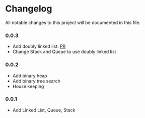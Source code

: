 # Changelog

All notable changes to this project will be documented in this file.

### 0.0.3
* Add doubly linked list: [PR](https://github.com/thomasbui93/cobi-data/pull/51)
* Change Stack and Queue to use doubly linked list

### 0.0.2
* Add binary heap
* Add binary tree search
* House keeping

### 0.0.1
* Add Linked List, Queue, Stack
